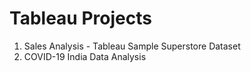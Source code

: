 # Tableau Projects

1. Sales Analysis - Tableau Sample Superstore Dataset
2. COVID-19 India Data Analysis
